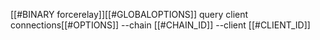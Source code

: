 [[#BINARY forcerelay]][[#GLOBALOPTIONS]] query client connections[[#OPTIONS]] --chain [[#CHAIN_ID]] --client [[#CLIENT_ID]]